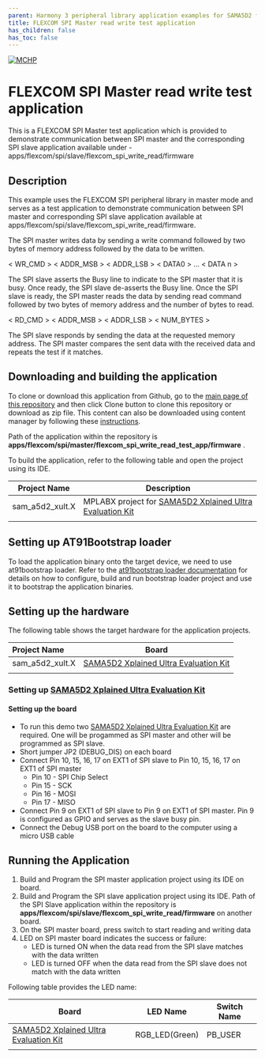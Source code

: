 ```yaml
---
parent: Harmony 3 peripheral library application examples for SAMA5D2 family
title: FLEXCOM SPI Master read write test application 
has_children: false
has_toc: false
---
```


[![MCHP](https://www.microchip.com/ResourcePackages/Microchip/assets/dist/images/logo.png)](https://www.microchip.com)

# FLEXCOM SPI Master read write test application

This is a FLEXCOM SPI Master test application which is provided to demonstrate communication between SPI master and the corresponding SPI slave application available under -  apps/flexcom/spi/slave/flexcom_spi_write_read/firmware

## Description

This example uses the FLEXCOM SPI peripheral library in master mode and serves as a test application to demonstrate communication between SPI master and corresponding SPI slave application available at apps/flexcom/spi/slave/flexcom_spi_write_read/firmware.

The SPI master writes data by sending a write command followed by two bytes of memory address followed by the data to be written.

< WR_CMD > < ADDR_MSB > < ADDR_LSB > < DATA0 > ... < DATA n >

The SPI slave asserts the Busy line to indicate to the SPI master that it is busy. Once ready, the SPI slave de-asserts the Busy line. Once the SPI slave is ready, the SPI master reads the data by sending read command followed by two bytes of memory address and the number of bytes to read.

< RD_CMD > < ADDR_MSB > < ADDR_LSB > < NUM_BYTES >

The SPI slave responds by sending the data at the requested memory address. The SPI master compares the sent data with the received data and repeats the test if it matches.

## Downloading and building the application

To clone or download this application from Github, go to the [main page of this repository](https://github.com/Microchip-MPLAB-Harmony/csp_apps_sam_a5d2) and then click Clone button to clone this repository or download as zip file.
This content can also be downloaded using content manager by following these [instructions](https://github.com/Microchip-MPLAB-Harmony/contentmanager/wiki).

Path of the application within the repository is **apps/flexcom/spi/master/flexcom_spi_write_read_test_app/firmware** .

To build the application, refer to the following table and open the project using its IDE.

| Project Name      | Description                                    |
| ----------------- | ---------------------------------------------- |
| sam_a5d2_xult.X | MPLABX project for [SAMA5D2 Xplained Ultra Evaluation Kit](https://www.microchip.com/DevelopmentTools/ProductDetails/ATSAMA5D2C-XULT) |
|||

## Setting up AT91Bootstrap loader

To load the application binary onto the target device, we need to use at91bootstrap loader. Refer to the [at91bootstrap loader documentation](../../../../docs/readme_bootstrap.md) for details on how to configure, build and run bootstrap loader project and use it to bootstrap the application binaries.

## Setting up the hardware

The following table shows the target hardware for the application projects.

| Project Name| Board|
|:---------|:---------:|
| sam_a5d2_xult.X | [SAMA5D2 Xplained Ultra Evaluation Kit](https://www.microchip.com/DevelopmentTools/ProductDetails/ATSAMA5D2C-XULT) |
|||

### Setting up [SAMA5D2 Xplained Ultra Evaluation Kit](https://www.microchip.com/DevelopmentTools/ProductDetails/ATSAMA5D2C-XULT)

#### Setting up the board

- To run this demo two [SAMA5D2 Xplained Ultra Evaluation Kit](https://www.microchip.com/DevelopmentTools/ProductDetails/ATSAMA5D2C-XULT) are required. One will be progammed as SPI master and other will be programmed as SPI slave.
- Short jumper JP2 (DEBUG_DIS) on each board
- Connect Pin 10, 15, 16, 17 on EXT1 of SPI slave to Pin 10, 15, 16, 17 on EXT1 of SPI master 
    - Pin 10 - SPI Chip Select
    - Pin 15 - SCK
    - Pin 16 - MOSI
    - Pin 17 - MISO
- Connect Pin 9 on EXT1 of SPI slave to Pin 9 on EXT1 of SPI master. Pin 9 is configured as GPIO and serves as the slave busy pin.
- Connect the Debug USB port on the board to the computer using a micro USB cable

## Running the Application

1. Build and Program the SPI master application project using its IDE on board.
2. Build and Program the SPI slave application project using its IDE. Path of the SPI Slave application within the repository is **apps/flexcom/spi/slave/flexcom_spi_write_read/firmware** on another board. 
3. On the SPI master board, press switch to start reading and writing data
4. LED on SPI master board indicates the success or failure:
    - LED is turned ON when the data read from the SPI slave matches with the data written
    - LED is turned OFF when the data read from the SPI slave does not match with the data written

Following table provides the LED name:

| Board      | LED Name  | Switch Name |
| ---------- | --------- | ----------- |
| [SAMA5D2 Xplained Ultra Evaluation Kit](https://www.microchip.com/DevelopmentTools/ProductDetails/ATSAMA5D2C-XULT) | RGB_LED(Green) | PB_USER |
|||
